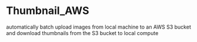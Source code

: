 # Thumbnail_AWS
automatically batch upload images from local machine to an AWS S3 bucket and download thumbnails from the S3 bucket to local compute

